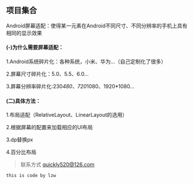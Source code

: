 ## 项目集合
Android屏幕适配：使得某一元素在Android不同尺寸、不同分辨率的手机上具有相同的显示效果
#### (-)为什么需要屏幕适配：
1.Android系统碎片化：各种系统，小米、华为...（自己定制化了很多）  

2.屏幕尺寸碎片化：5.0、5.5、6.0...  

3.屏幕分辨率碎片化:230*480、720*1080、1920*1080...  

#### (二)具体方法：  
1.布局适配（RelativeLayout、LinearLayout的选用）  

2.根据屏幕的配置来加载相应的UI布局  

3.dp替换px  

4.百分比布局  

> 联系方式
> quickly520@126.com 

`this is code by lzw`
